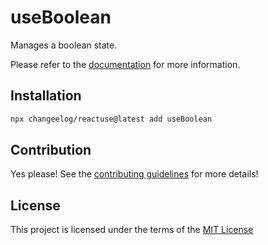 # useBoolean

Manages a boolean state.

Please refer to the [documentation](#) for more information.

## Installation

```bash
npx changeelog/reactuse@latest add useBoolean
```

## Contribution

Yes please! See the [contributing guidelines](#) for more details!

## License

This project is licensed under the terms of the [MIT License](/LICENSE)
